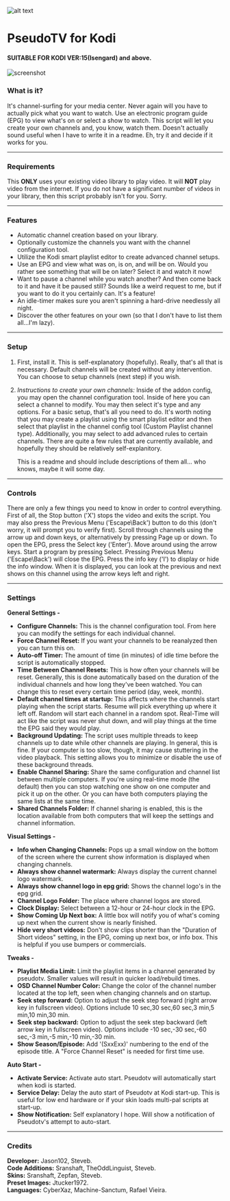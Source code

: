 ![alt text](https://github.com/Steveb1968/script.pseudotv/blob/master/resources/images/Default.png?raw=true "PseudoTV Logo")

PseudoTV for Kodi
======

#### SUITABLE FOR KODI VER:15(Isengard) and above.

![screenshot](https://github.com/Steveb1968/script.pseudotv/blob/master/resources/screenshots/screenshot-01.png?raw=true)

### What is it?
It's channel-surfing for your media center. Never again will you have to actually pick what you want to watch. Use an electronic program guide (EPG) to view what's on or select a show to watch. This script will let you create your own channels and, you know, watch them. Doesn't actually sound useful when I have to write it in a readme. Eh, try it and decide if it works for you.

---
### Requirements
This **ONLY** uses your existing video library to play video. It will **NOT** play video from the internet. If you do not have a significant number of videos in your library, then this script probably isn't for you. Sorry.

---
### Features

* Automatic channel creation based on your library.
* Optionally customize the channels you want with the channel configuration tool.
* Utilize the Kodi smart playlist editor to create advanced channel setups.
* Use an EPG and view what was on, is on, and will be on. Would you rather see something that will be on later? Select it and watch it now!
* Want to pause a channel while you watch another? And then come back to it and have it be paused still? Sounds like a weird request to me, but if you want to do it you certainly can. It's a feature!
* An idle-timer makes sure you aren't spinning a hard-drive needlessly all night.
* Discover the other features on your own (so that I don't have to list them all...I'm lazy).

---
### Setup
1. First, install it.  This is self-explanatory (hopefully).  Really, that's all that is necessary.  Default channels will be created without any intervention.  You can choose to setup channels (next step) if you wish.
2. _Instructions to create your own channels:_ Inside of the addon config, you may open the channel configuration tool. Inside of here you can select a channel to modify. You may then select it's type and any options. For a basic setup, that's all you need to do. It's worth noting that you may create a playlist using the smart playlist editor and then select that playlist in the channel config tool (Custom Playlist channel type). Additionally, you may select to add advanced rules to certain channels. There are quite a few rules that are currently available, and hopefully they should be relatively self-explanitory.

	This is a readme and should include descriptions of them all... who knows, maybe it will some day.    

---
### Controls
There are only a few things you need to know in order to control everything. First of all, the Stop button ('X') stops the video and exits the script. You may also press the Previous Menu ('Escape\Back') button to do this (don't worry, it will prompt you to verify first). Scroll through channels using the arrow up and down keys, or alternatively by pressing Page up or down. To open the EPG, press the Select key ('Enter'). Move around using the arrow keys. Start a program by pressing Select. Pressing Previous Menu ('Escape\Back') will close the EPG. Press the info key ('I') to display or hide the info window.  When it is displayed, you can look at the previous and next shows on this channel using the arrow keys left and right.

---
### Settings

**General Settings -**

* **Configure Channels:** This is the channel configuration tool.  From here you can modify the settings for each individual channel.    
* **Force Channel Reset:** If you want your channels to be reanalyzed then you can turn this on.
* **Auto-off Timer:** The amount of time (in minutes) of idle time before the script is automatically stopped.
* **Time Between Channel Resets:** This is how often your channels will be reset. Generally, this is done automatically based on the duration of the individual channels and how long they've been watched. You can change this to reset every certain time period (day, week, month).
* **Default channel times at startup:** This affects where the channels start playing when the script starts.  Resume will pick everything up where it left off. Random will start each channel in a random spot. Real-Time will act like the script was never shut down, and will play things at the time the EPG said they would play.
* **Background Updating:** The script uses multiple threads to keep channels up to date while other channels are playing. In general, this is fine. If your computer is too slow, though, it may cause stuttering in the video playback. This setting allows you to minimize or disable the use of these background threads.
* **Enable Channel Sharing:** Share the same configuration and channel list between multiple computers. If you're using real-time mode (the default) then you can stop watching one show on one computer and pick it up on the other. Or you can have both computers playing the same lists at the same time.
* **Shared Channels Folder:** If channel sharing is enabled, this is the location available from both computers that will keep the settings and channel information.


**Visual Settings -**

* **Info when Changing Channels:** Pops up a small window on the bottom of the screen where the current show information is displayed when changing channels.
* **Always show channel watermark:** Always display the current channel logo watermark.    
* **Always show channel logo in epg grid:** Shows the channel logo's in the epg grid.
* **Channel Logo Folder:** The place where channel logos are stored.
* **Clock Display:** Select between a 12-hour or 24-hour clock in the EPG.
* **Show Coming Up Next box:** A little box will notify you of what's coming up next when the current show is nearly finished.
* **Hide very short videos:** Don't show clips shorter than the "Duration of Short videos" setting, in the EPG, coming up next box, or info box. This is helpful if you use bumpers or commercials.


**Tweaks -**

* **Playlist Media Limit:** Limit the playlist items in a channel generated by pseudotv. Smaller values will result in quicker load/rebuild times.
* **OSD Channel Number Color:** Change the color of the channel number located at the top left, seen when changing channels and on startup.
* **Seek step forward:** Option to adjust the seek step forward (right arrow key in fullscreen video). Options include 10 sec,30 sec,60 sec,3 min,5 min,10 min,30 min.
* **Seek step backward:** Option to adjust the seek step backward (left arrow key in fullscreen video). Options include -10 sec,-30 sec,-60 sec,-3 min,-5 min,-10 min,-30 min.
* **Show Season/Episode:** Add '(SxxExx)' numbering to the end of the episode title. A "Force Channel Reset" is needed for first time use.


**Auto Start -**

* **Activate Service:** Activate auto start. Pseudotv will automatically start when kodi is started.
* **Service Delay:** Delay the auto start of Pseudotv at Kodi start-up. This is useful for low end hardware or if your skin loads multi-pal scripts at start-up.
* **Show Notification:** Self explanatory I hope. Will show a notification of Pseudotv's attempt to auto-start.

---
### Credits

**Developer:** Jason102, Steveb.<br>
**Code Additions:** Sranshaft, TheOddLinguist, Steveb.<br>
**Skins:** Sranshaft, Zepfan, Steveb.<br>
**Preset Images:** Jtucker1972.<br>
**Languages:** CyberXaz, Machine-Sanctum, Rafael Vieira.